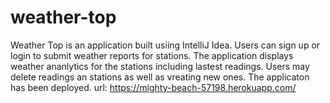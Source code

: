 # weather-top
Weather Top is an application built usiing IntelliJ Idea. 
Users can sign up or login to submit weather reports for stations. 
The application displays weather ananlytics for the stations including lastest readings.
Users may delete readings an stations as well as vreating new ones.
The applicaton has been deployed. url: https://mighty-beach-57198.herokuapp.com/
